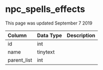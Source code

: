 # npc\_spells\_effects

This page was updated September 7 2019

| Column | Data Type | Description |
| :--- | :--- | :--- |
| id | int |  |
| name | tinytext |  |
| parent\_list | int |  |

